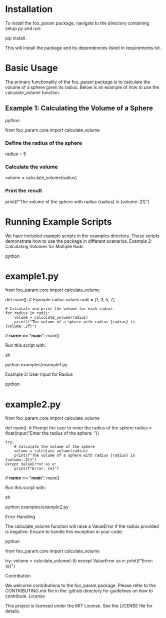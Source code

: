 # Installation

To install the foo_param package, navigate to the directory containing setup.py and run:

pip install .

This will install the package and its dependencies listed in requirements.txt.


# Basic Usage

The primary functionality of the foo_param package is to calculate the volume of a sphere given its radius. Below is an example of how to use the calculate_volume function.


## Example 1: Calculating the Volume of a Sphere

python

from foo_param.core import calculate_volume

### Define the radius of the sphere
radius = 5

### Calculate the volume
volume = calculate_volume(radius)

### Print the result
print(f"The volume of the sphere with radius {radius} is {volume:.2f}")

# Running Example Scripts

We have included example scripts in the examples directory. These scripts demonstrate how to use the package in different scenarios.
Example 2: Calculating Volumes for Multiple Radii

python

# example1.py

from foo_param.core import calculate_volume

def main():
    # Example radius values
    radii = [1, 3, 5, 7]

    # Calculate and print the volume for each radius
    for radius in radii:
        volume = calculate_volume(radius)
        print(f"The volume of a sphere with radius {radius} is {volume:.2f}")

if __name__ == "__main__":
    main()

Run this script with:

sh

python examples/example1.py

Example 3: User Input for Radius

python

# example2.py

from foo_param.core import calculate_volume

def main():
    # Prompt the user to enter the radius of the sphere
    radius = float(input("Enter the radius of the sphere: "))

    try:
        # Calculate the volume of the sphere
        volume = calculate_volume(radius)
        print(f"The volume of a sphere with radius {radius} is {volume:.2f}")
    except ValueError as e:
        print(f"Error: {e}")

if __name__ == "__main__":
    main()

Run this script with:

sh

python examples/example2.py

Error Handling

The calculate_volume function will raise a ValueError if the radius provided is negative. Ensure to handle this exception in your code:

python

from foo_param.core import calculate_volume

try:
    volume = calculate_volume(-5)
except ValueError as e:
    print(f"Error: {e}")

Contribution

We welcome contributions to the foo_param package. Please refer to the CONTRIBUTING.md file in the .github directory for guidelines on how to contribute.
License

This project is licensed under the MIT License. See the LICENSE file for details.
